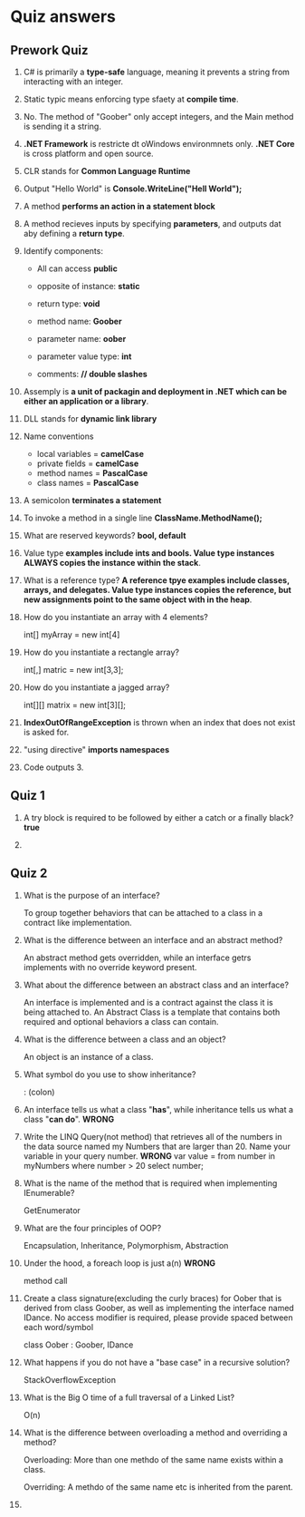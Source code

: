 # Quiz answers

## Prework Quiz

1. C# is primarily a **type-safe** language, meaning it prevents a string from interacting with an integer.

2. Static typic means enforcing type sfaety at **compile time**.

3. No. The method of "Goober" only accept integers, and the Main method is sending it a string.

4. **.NET Framework** is restricte dt oWindows environmnets only. **.NET Core** is cross platform and open source.

5. CLR stands for **Common Language Runtime**

6. Output "Hello World" is **Console.WriteLine("Hell World");**

7. A method **performs an action in a statement block**

8. A method recieves inputs by specifying **parameters**, and outputs dat aby defining a **return type**.

9. Identify components:

    - All can access **public**

    - opposite of instance: **static**

    - return type: **void**

    - method name: **Goober**

    - parameter name: **oober**

    - parameter value type: **int**

    - comments: **// double slashes**

10. Assemply is **a unit of packagin and deployment in .NET which can be either an application or a library**.

11. DLL stands for **dynamic link library**

12. Name conventions

    - local variables = **camelCase**
    - private fields = **camelCase**
    - method names = **PascalCase**
    - class names = **PascalCase**

13. A semicolon **terminates a statement**

14. To invoke a method in a single line **ClassName.MethodName();**

15. What are reserved keywords? **bool, default**

16. Value type **examples include ints and bools. Value type instances ALWAYS copies the instance within the stack**.

17. What is a reference type? **A reference tpye examples include classes, arrays, and delegates. Value type instances copies the reference, but new assignments point to the same object with in the heap**.

18. How do you instantiate an array with 4 elements?

    int[] myArray = new int[4]

19. How do you instantiate a rectangle array?

    int[,] matric = new int[3,3];

20. How do you instantiate a jagged array?

    int[][] matrix = new int[3][];

21. **IndexOutOfRangeException** is thrown when an index that does not exist is asked for.

22. "using directive" **imports namespaces**

23. Code outputs 3.

## Quiz 1

1. A try block is required to be followed by either a catch or a finally black? **true**

2. 

## Quiz 2

1. What is the purpose of an interface?

    To group together behaviors that can be attached to a class in a contract like implementation.

2. What is the difference between an interface and an abstract method?

    An abstract method gets overridden, while an interface getrs implements with no override keyword present.

3. What about the difference between an abstract class and an interface?

    An interface is implemented and is a contract against the class it is being attached to. An Abstract Class is a template that contains both required and optional behaviors a class can contain.

4. What is the difference between a class and an object?

    An object is an instance of a class.

5. What symbol do you use to show inheritance?

    : (colon)

6. An interface tells us what a class "**has**", while inheritance tells us what a class "**can do**". **WRONG**

7. Write the LINQ Query(not method) that retrieves all of the numbers in the data source named my Numbers that are larger than 20. Name your variable in your query number.
**WRONG**
    var value = from number in myNumbers
                where number > 20
                select number;

8. What is the name of the method that is required when implementing IEnumerable?

    GetEnumerator

9. What are the four principles of OOP?

    Encapsulation, Inheritance, Polymorphism, Abstraction

10. Under the hood, a foreach loop is just a(n) **WRONG**

    method call

11. Create a class signature(excluding the curly braces) for Oober that is derived from class Goober, as well as implementing the interface named IDance. No access modifier is required, please provide spaced between each word/symbol

    class Oober : Goober, IDance

12. What happens if you do not have a "base case" in a recursive solution?

    StackOverflowException

13. What is the Big O time of a full traversal of a Linked List?

    O(n)

14. What is the difference between overloading a method and overriding a method?

    Overloading: More than one methdo of the same name exists within a class.

    Overriding: A methdo of the same name etc is inherited from the parent.

15. 